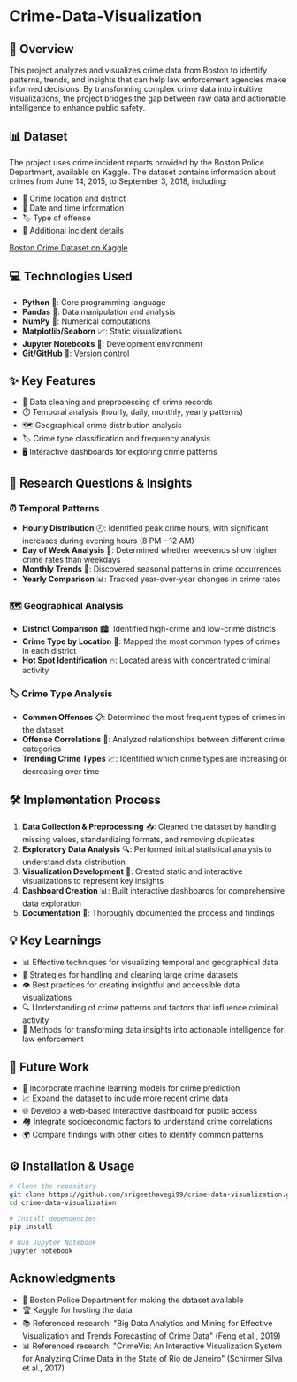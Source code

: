 # Crime-Data-Visualization
## 🌟 Overview
This project analyzes and visualizes crime data from Boston to identify patterns, trends, and insights that can help law enforcement agencies make informed decisions. By transforming complex crime data into intuitive visualizations, the project bridges the gap between raw data and actionable intelligence to enhance public safety.

## 📊 Dataset
The project uses crime incident reports provided by the Boston Police Department, available on Kaggle. The dataset contains information about crimes from June 14, 2015, to September 3, 2018, including:
- 📍 Crime location and district
- 📅 Date and time information
- 🏷️ Type of offense
- 📝 Additional incident details

[Boston Crime Dataset on Kaggle](https://www.kaggle.com/datasets/AnalyzeBoston/crimes-in-boston)

## 💻 Technologies Used
- **Python** 🐍: Core programming language
- **Pandas** 🐼: Data manipulation and analysis
- **NumPy** 🔢: Numerical computations
- **Matplotlib/Seaborn** 📈: Static visualizations
- **Jupyter Notebooks** 📓: Development environment
- **Git/GitHub** 🔄: Version control

## ✨ Key Features
- 🧹 Data cleaning and preprocessing of crime records
- ⏱️ Temporal analysis (hourly, daily, monthly, yearly patterns)
- 🗺️ Geographical crime distribution analysis
- 🏷️ Crime type classification and frequency analysis
- 🖥️ Interactive dashboards for exploring crime patterns

## 🔎 Research Questions & Insights

### ⏰ Temporal Patterns
- **Hourly Distribution** 🕗: Identified peak crime hours, with significant increases during evening hours (8 PM - 12 AM)
- **Day of Week Analysis** 📆: Determined whether weekends show higher crime rates than weekdays
- **Monthly Trends** 📅: Discovered seasonal patterns in crime occurrences
- **Yearly Comparison** 📊: Tracked year-over-year changes in crime rates

### 🗺️ Geographical Analysis
- **District Comparison** 🏙️: Identified high-crime and low-crime districts
- **Crime Type by Location** 📍: Mapped the most common types of crimes in each district
- **Hot Spot Identification** 🔥: Located areas with concentrated criminal activity

### 🏷️ Crime Type Analysis
- **Common Offenses** 📋: Determined the most frequent types of crimes in the dataset
- **Offense Correlations** 🔗: Analyzed relationships between different crime categories
- **Trending Crime Types** 📈: Identified which crime types are increasing or decreasing over time

## 🛠️ Implementation Process
1. **Data Collection & Preprocessing** 📥: Cleaned the dataset by handling missing values, standardizing formats, and removing duplicates
2. **Exploratory Data Analysis** 🔍: Performed initial statistical analysis to understand data distribution
3. **Visualization Development** 🎨: Created static and interactive visualizations to represent key insights
4. **Dashboard Creation** 📊: Built interactive dashboards for comprehensive data exploration
5. **Documentation** 📝: Thoroughly documented the process and findings

## 💡 Key Learnings
- 📊 Effective techniques for visualizing temporal and geographical data
- 🧹 Strategies for handling and cleaning large crime datasets
- 👁️ Best practices for creating insightful and accessible data visualizations
- 🔍 Understanding of crime patterns and factors that influence criminal activity
- 🚓 Methods for transforming data insights into actionable intelligence for law enforcement

## 🚀 Future Work
- 🤖 Incorporate machine learning models for crime prediction
- 📈 Expand the dataset to include more recent crime data
- 🌐 Develop a web-based interactive dashboard for public access
- 🏘️ Integrate socioeconomic factors to understand crime correlations
- 🌍 Compare findings with other cities to identify common patterns

## ⚙️ Installation & Usage
```bash
# Clone the repository
git clone https://github.com/srigeethavegi99/crime-data-visualization.git
cd crime-data-visualization

# Install dependencies
pip install  

# Run Jupyter Notebook
jupyter notebook
```

## Acknowledgments
- 🚓 Boston Police Department for making the dataset available
- 🏆 Kaggle for hosting the data
- 📚 Referenced research: "Big Data Analytics and Mining for Effective Visualization and Trends Forecasting of Crime Data" (Feng et al., 2019)
- 📊 Referenced research: "CrimeVis: An Interactive Visualization System for Analyzing Crime Data in the State of Rio de Janeiro" (Schirmer Silva et al., 2017)
